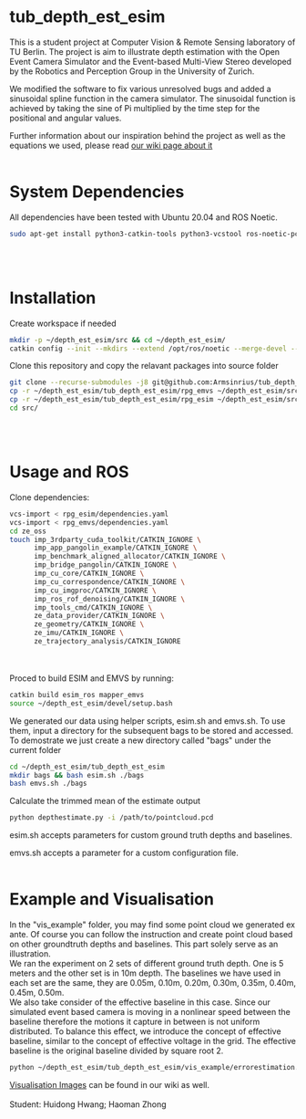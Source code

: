 # tub_depth_est_esim
This is a student project at Computer Vision & Remote Sensing laboratory of TU Berlin. The project is aim to illustrate depth estimation with the Open Event Camera Simulator and the Event-based Multi-View Stereo developed by the Robotics and Perception Group in the University of Zurich.

We modified the software to fix various unresolved bugs and added a sinusoidal spline function in the camera simulator. The sinusoidal function is achieved by taking the sine of Pi multiplied by the time step for the positional and angular values.

Further information about our inspiration behind the project as well as the equations we used, please read [our wiki page about it](https://github.com/Armsinrius/tub_depth_est_esim/wiki/Project-Idea)
<br /> <br />
# System Dependencies
All dependencies have been tested with Ubuntu 20.04 and ROS Noetic.

```bash
sudo apt-get install python3-catkin-tools python3-vcstool ros-noetic-pcl-ros libproj-dev libglfw3 libglfw3-dev libglm-dev ros-noetic-hector-trajectory-server
```
<br /> <br />
# Installation

Create workspace if needed
```bash
mkdir -p ~/depth_est_esim/src && cd ~/depth_est_esim/
catkin config --init --mkdirs --extend /opt/ros/noetic --merge-devel --cmake-args -DCMAKE_BUILD_TYPE=Release
```

Clone this repository and copy the relavant packages into source folder

```bash
git clone --recurse-submodules -j8 git@github.com:Armsinrius/tub_depth_est_esim.git
cp -r ~/depth_est_esim/tub_depth_est_esim/rpg_emvs ~/depth_est_esim/src
cp -r ~/depth_est_esim/tub_depth_est_esim/rpg_esim ~/depth_est_esim/src
cd src/
```
<br /> <br />
# Usage and ROS

Clone dependencies:

```bash
vcs-import < rpg_esim/dependencies.yaml
vcs-import < rpg_emvs/dependencies.yaml
cd ze_oss
touch imp_3rdparty_cuda_toolkit/CATKIN_IGNORE \
      imp_app_pangolin_example/CATKIN_IGNORE \
      imp_benchmark_aligned_allocator/CATKIN_IGNORE \
      imp_bridge_pangolin/CATKIN_IGNORE \
      imp_cu_core/CATKIN_IGNORE \
      imp_cu_correspondence/CATKIN_IGNORE \
      imp_cu_imgproc/CATKIN_IGNORE \
      imp_ros_rof_denoising/CATKIN_IGNORE \
      imp_tools_cmd/CATKIN_IGNORE \
      ze_data_provider/CATKIN_IGNORE \
      ze_geometry/CATKIN_IGNORE \
      ze_imu/CATKIN_IGNORE \
      ze_trajectory_analysis/CATKIN_IGNORE
```
<br /> <br />
Proced to build ESIM and EMVS by running:
```bash
catkin build esim_ros mapper_emvs
source ~/depth_est_esim/devel/setup.bash
```

We generated our data using helper scripts, esim.sh and emvs.sh. To use them, input a directory for the subsequent bags to be stored and accessed.
To demostrate we just create a new directory called "bags" under the current folder

```bash
cd ~/depth_est_esim/tub_depth_est_esim
mkdir bags && bash esim.sh ./bags
bash emvs.sh ./bags
```
Calculate the trimmed mean of the estimate output
```bash
python depthestimate.py -i /path/to/pointcloud.pcd
```
esim.sh accepts parameters for custom ground truth depths and baselines.

emvs.sh accepts a parameter for a custom configuration file.
<br /> <br />
# Example and Visualisation
In the "vis_example" folder, you may find some point cloud we generated ex ante. Of course you can follow the instruction and create point cloud based on other groundtruth depths and baselines. This part solely serve as an illustration.<br />
We ran the experiment on 2 sets of different ground truth depth. One is 5 meters and the other set is in 10m depth. The baselines we have used in each set are the same, they are 0.05m, 0.10m, 0.20m, 0.30m, 0.35m, 0.40m, 0.45m, 0.50m. <br />
We also take consider of the effective baseline in this case. Since our simulated event based camera is moving in a nonlinear speed between the baseline therefore the motions it capture in between is not uniform distributed. To balance this effect, we introduce the concept of effective baseline, similar to the concept of effective voltage in the grid. The effective baseline is the original baseline divided by square root 2.

```bash
python ~/depth_est_esim/tub_depth_est_esim/vis_example/errorestimation.py
```
[Visualisation Images](https://github.com/Armsinrius/tub_depth_est_esim/wiki/Pictures-of-the-example-output) can be found in our wiki as well. <br /> <br />
Student: Huidong Hwang; Haoman Zhong
